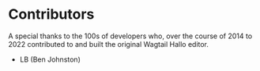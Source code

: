 # Contributors

A special thanks to the 100s of developers who, over the course of 2014 to 2022 contributed to and built the original Wagtail Hallo editor.

- LB (Ben Johnston)
